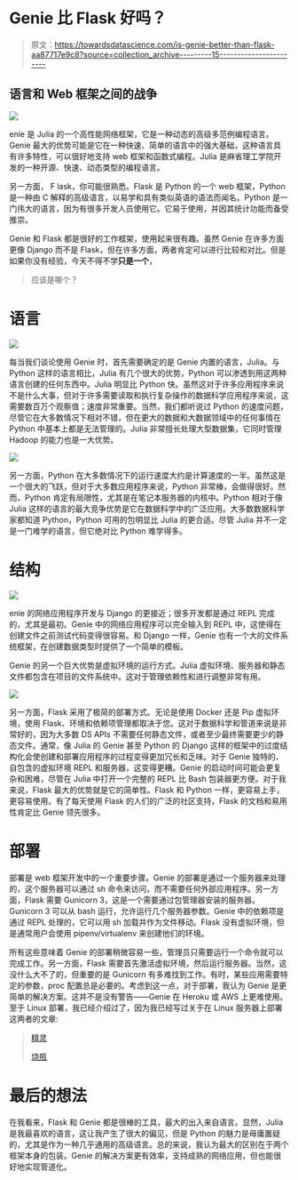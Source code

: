 # Genie 比 Flask 好吗？

> 原文：<https://towardsdatascience.com/is-genie-better-than-flask-aa87717e9c8?source=collection_archive---------15----------------------->

## 语言和 Web 框架之间的战争

![](img/3b6667e9ce2f4335ecabd64507358009.png)

enie 是 Julia 的一个高性能网络框架，它是一种动态的高级多范例编程语言。Genie 最大的优势可能是它在一种快速、简单的语言中的强大基础，这种语言具有许多特性，可以很好地支持 web 框架和函数式编程。Julia 是麻省理工学院开发的一种开源、快速、动态类型的编程语言。

另一方面， F lask，你可能很熟悉。Flask 是 Python 的一个 web 框架，Python 是一种由 C 解释的高级语言，以易学和具有类似英语的语法而闻名。Python 是一门伟大的语言，因为有很多开发人员使用它。它易于使用，并因其统计功能而备受推崇。

Genie 和 Flask 都是很好的工作框架，使用起来很有趣。虽然 Genie 在许多方面更像 Django 而不是 Flask，但在许多方面，两者肯定可以进行比较和对比。但是如果你没有经验，今天不得不学**只是一个**，

> 应该是哪个？

# 语言

![](img/3e8e07166278e00bc19d97a8069e0722.png)

每当我们谈论使用 Genie 时，首先需要确定的是 Genie 内置的语言，Julia。与 Python 这样的语言相比，Julia 有几个很大的优势，Python 可以渗透到用这两种语言创建的任何东西中。Julia 明显比 Python 快。虽然这对于许多应用程序来说不是什么大事，但对于许多需要读取和执行复杂操作的数据科学应用程序来说，这需要数百万个观察值；速度非常重要。当然，我们都听说过 Python 的速度问题，尽管它在大多数情况下相对不错，但在更大的数据和大数据领域中的任何事情在 Python 中基本上都是无法管理的。Julia 非常擅长处理大型数据集，它同时管理 Hadoop 的能力也是一大优势。

![](img/687dc7b63b23ede01035b3e8d6750d93.png)

另一方面，Python 在大多数情况下的运行速度大约是计算速度的一半。虽然这是一个很大的飞跃，但对于大多数应用程序来说，Python 非常棒，会做得很好。然而，Python 肯定有局限性，尤其是在笔记本服务器的内核中。Python 相对于像 Julia 这样的语言的最大竞争优势是它在数据科学中的广泛应用。大多数数据科学家都知道 Python，Python 可用的包明显比 Julia 的更合适。尽管 Julia 并不一定是一门难学的语言，但它绝对比 Python 难学得多。

# 结构

![](img/23bb6fdfe2d72c35491c970fde228974.png)

enie 的网络应用程序开发与 Django 的更接近；很多开发都是通过 REPL 完成的，尤其是最初。Genie 中的网络应用程序可以完全输入到 REPL 中，这使得在创建文件之前测试代码变得很容易。和 Django 一样，Genie 也有一个大的文件系统框架，在创建数据类型时提供了一个简单的模板。

Genie 的另一个巨大优势是虚拟环境的运行方式。Julia 虚拟环境、服务器和静态文件都包含在项目的文件系统中。这对于管理依赖性和进行调整非常有用。

![](img/54fed82d6dd7f39c13ba7d8a7768a1ef.png)

另一方面，Flask 采用了极简的部署方式。无论是使用 Docker 还是 Pip 虚拟环境，使用 Flask、环境和依赖项管理都取决于您。这对于数据科学和管道来说是非常好的，因为大多数 DS APIs 不需要任何静态文件，或者至少最终需要更少的静态文件。通常，像 Julia 的 Genie 甚至 Python 的 Django 这样的框架中的过度结构化会使创建和部署应用程序的过程变得更加冗长和乏味。对于 Genie 独特的、自包含的虚拟环境 REPL 和服务器，这变得更糟。Genie 的启动时间可能会更复杂和困难，尽管在 Julia 中打开一个完整的 REPL 比 Bash 包装器更方便。对于我来说，Flask 最大的优势就是它的简单性。Flask 和 Python 一样，更容易上手，更容易使用。有了每天使用 Flask 的人们的广泛的社区支持，Flask 的文档和易用性肯定比 Genie 领先很多。

# 部署

部署是 web 框架开发中的一个重要步骤。Genie 的部署是通过一个服务器来处理的，这个服务器可以通过 sh 命令来访问，而不需要任何外部应用程序。另一方面，Flask 需要 Gunicorn 3，这是一个需要通过包管理器安装的服务器。Gunicorn 3 可以从 bash 运行，允许运行几个服务器参数。Genie 中的依赖项是通过 REPL 处理的，它可以用 sh 加载并作为文件移动。Flask 没有虚拟环境，但是通常用户会使用 pipenv/virtualenv 来创建他们的环境。

所有这些意味着 Genie 的部署稍微容易一些，管理员只需要运行一个命令就可以完成工作。另一方面，Flask 需要首先激活虚拟环境，然后运行服务器。当然，这没什么大不了的，但重要的是 Gunicorn 有多难找到工作。有时，某些应用需要特定的参数，proc 配置总是必要的。考虑到这一点，对于部署，我认为 Genie 是更简单的解决方案。这并不是没有警告——Genie 在 Heroku 或 AWS 上更难使用。至于 Linux 部署，我已经介绍过了，因为我已经写过关于在 Linux 服务器上部署这两者的文章:

> [精灵](/building-pipelines-with-lathe-0-0-7-unstable-in-julia-f7ba1850bde3)
> 
> [烧瓶](/deploying-flask-with-gunicorn-3-9eaacd0f6eea)

# 最后的想法

在我看来，Flask 和 Genie 都是很棒的工具，最大的出入来自语言。显然，Julia 是我最喜欢的语言，这让我产生了很大的偏见，但是 Python 的魅力是毋庸置疑的，尤其是作为一种几乎通用的高级语言。总的来说，我认为最大的区别在于两个框架本身的包装。Genie 的解决方案更有效率，支持成熟的网络应用，但也能很好地实现管道化。